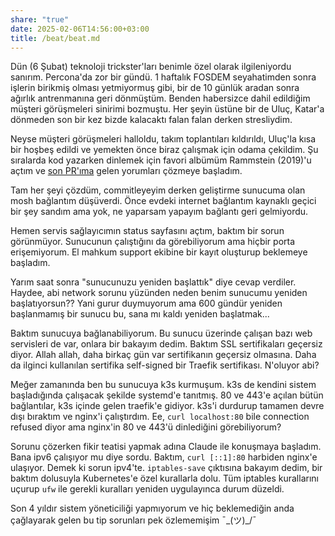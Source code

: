 ```yaml
---
share: "true"
date: 2025-02-06T14:56:00+03:00
title: /beat/beat.md
---
```

Dün (6 Şubat) teknoloji trickster'ları benimle özel olarak ilgileniyordu sanırım. Percona'da zor bir gündü. 1 haftalık FOSDEM seyahatimden sonra işlerin birikmiş olması yetmiyormuş gibi, bir de 10 günlük aradan sonra ağırlık antrenmanına geri dönmüştüm. Benden habersizce dahil edildiğim müşteri görüşmeleri sinirimi bozmuştu. Her şeyin üstüne bir de Uluç, Katar'a dönmeden son bir kez bizde kalacaktı falan falan derken stresliydim.

Neyse müşteri görüşmeleri halloldu, takım toplantıları kıldırıldı, Uluç'la kısa bir hoşbeş edildi ve yemekten önce biraz çalışmak için odama çekildim. Şu sıralarda kod yazarken dinlemek için favori albümüm Rammstein (2019)'u açtım ve [son PR'ıma](https://github.com/percona/percona-xtradb-cluster-operator/pull/1946) gelen yorumları çözmeye başladım.

Tam her şeyi çözdüm, commitleyeyim derken geliştirme sunucuma olan mosh bağlantım düşüverdi. Önce evdeki internet bağlantım kaynaklı geçici bir şey sandım ama yok, ne yaparsam yapayım bağlantı geri gelmiyordu.

Hemen servis sağlayıcımın status sayfasını açtım, baktım bir sorun görünmüyor. Sunucunun çalıştığını da görebiliyorum ama hiçbir porta erişemiyorum. El mahkum support ekibine bir kayıt oluşturup beklemeye başladım.

Yarım saat sonra "sunucunuzu yeniden başlattık" diye cevap verdiler. Haydee, abi network sorunu yüzünden neden benim sunucumu yeniden başlatıyorsun?? Yani gurur duymuyorum ama 600 gündür yeniden başlanmamış bir sunucu bu, sana mı kaldı yeniden başlatmak...

Baktım sunucuya bağlanabiliyorum. Bu sunucu üzerinde çalışan bazı web servisleri de var, onlara bir bakayım dedim. Baktım SSL sertifikaları geçersiz diyor. Allah allah, daha birkaç gün var sertifikanın geçersiz olmasına. Daha da ilginci kullanılan sertifika self-signed bir Traefik sertifikası. N'oluyor abi?

Meğer zamanında ben bu sunucuya k3s kurmuşum. k3s de kendini sistem başladığında çalışacak şekilde systemd'e tanıtmış. 80 ve 443'e açılan bütün bağlantılar, k3s içinde gelen traefik'e gidiyor. k3s'i durdurup tamamen devre dışı bıraktım ve nginx'i çalıştırdım. Ee, `curl localhost:80` bile connection refused diyor ama nginx'in 80 ve 443'ü dinlediğini görebiliyorum?

Sorunu çözerken fikir teatisi yapmak adına Claude ile konuşmaya başladım. Bana ipv6 çalışıyor mu diye sordu. Baktım, `curl [::1]:80` harbiden nginx'e ulaşıyor. Demek ki sorun ipv4'te. `iptables-save` çıktısına bakayım dedim, bir baktım dolusuyla Kubernetes'e özel kurallarla dolu. Tüm iptables kurallarını uçurup `ufw` ile gerekli kuralları yeniden uygulayınca durum düzeldi.

Son 4 yıldır sistem yöneticiliği yapmıyorum ve hiç beklemediğin anda çağlayarak gelen bu tip sorunları pek özlememişim ¯\_(ツ)_/¯